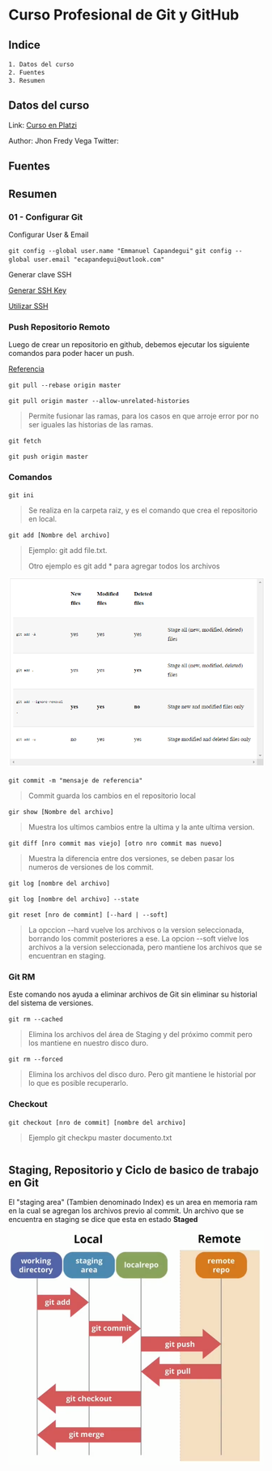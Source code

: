 # Curso Profesional de Git y GitHub

## Indice
    1. Datos del curso
    2. Fuentes
    3. Resumen

## Datos del curso
Link: [Curso en Platzi](https://platzi.com/clases/1557-git-github/)

Author: Jhon Fredy Vega
Twitter:

## Fuentes

## Resumen

### 01 - Configurar Git
Configurar User & Email

`git config --global user.name "Emmanuel Capandegui"`
`git config --global user.email "ecapandegui@outlook.com"`

Generar clave SSH

[Generar SSH Key](https://help.github.com/es/github/authenticating-to-github/generating-a-new-ssh-key-and-adding-it-to-the-ssh-agent)

[Utilizar SSH](https://medium.com/@ancizj393/crear-una-clave-ssh-en-git-y-vincular-en-tu-cuenta-de-github-e7a6b22bc93f)


### Push Repositorio Remoto
Luego de crear un repositorio en github, debemos ejecutar los siguiente comandos para poder hacer un push.

[Referencia](https://stackoverflow.com/questions/24114676/git-error-failed-to-push-some-refs-t)


`git pull --rebase origin master`

`git pull origin master --allow-unrelated-histories`
>Permite fusionar las ramas, para los casos en que arroje error por no ser iguales las historias de las ramas.

`git fetch`

`git push origin master`



### Comandos

`git ini`
> Se realiza en la carpeta raiz, y es el comando que crea el repositorio en local.

`git add [Nombre del archivo]`
> Ejemplo: git add file.txt.
>
> Otro ejemplo es git add * para agregar todos los archivos

![Git Ciclo](images/git_02.PNG)


`git commit -m "mensaje de referencia"`
> Commit guarda los cambios en el repositorio local

`gir show [Nombre del archivo]`
>Muestra los ultimos cambios entre la ultima y la ante ultima version.

`git diff [nro commit mas viejo] [otro nro commit mas nuevo] `

>Muestra la diferencia entre dos versiones, se deben pasar los numeros de versiones de los commit.

`git log [nombre del archivo]`

`git log [nombre del archivo] --state`

`git reset [nro de commint] [--hard | --soft]`

>La opccion --hard vuelve los archivos o la version seleccionada, borrando los commit posteriores a ese.
>La opcion --soft vielve los archivos a la version seleccionada, pero mantiene los archivos que se encuentran en staging.

### Git RM
Este comando nos ayuda a eliminar archivos de Git sin eliminar su historial del sistema de versiones. 

`git rm --cached`
> Elimina los archivos del área de Staging y del próximo commit pero los mantiene en nuestro disco duro.

`git rm --forced`
> Elimina los archivos del disco duro. Pero git mantiene le historial por lo que es posible recuperarlo.

### Checkout

`git checkout [nro de commit] [nombre del archivo]`
>Ejemplo git checkpu master documento.txt

~~~
~~~


## Staging, Repositorio y Ciclo de basico de trabajo en Git

El "staging area" (Tambien denominado Index) es un area en memoria ram en la cual se agregan los archivos previo al commit. Un archivo que se encuentra en staging se dice que esta en estado __Staged__

![Git Ciclo](images/git_01.PNG)

